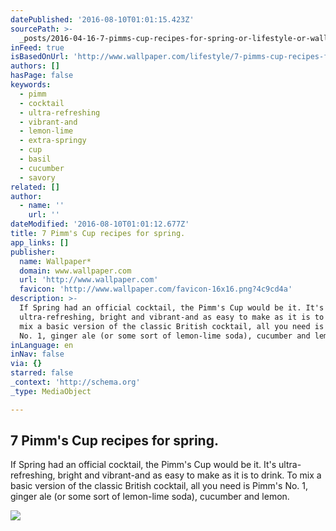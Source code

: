 ```yaml
---
datePublished: '2016-08-10T01:01:15.423Z'
sourcePath: >-
  _posts/2016-04-16-7-pimms-cup-recipes-for-spring-or-lifestyle-or-wallpaper-mag.md
inFeed: true
isBasedOnUrl: 'http://www.wallpaper.com/lifestyle/7-pimms-cup-recipes-for-spring'
authors: []
hasPage: false
keywords:
  - pimm
  - cocktail
  - ultra-refreshing
  - vibrant-and
  - lemon-lime
  - extra-springy
  - cup
  - basil
  - cucumber
  - savory
related: []
author:
  - name: ''
    url: ''
dateModified: '2016-08-10T01:01:12.677Z'
title: 7 Pimm's Cup recipes for spring.
app_links: []
publisher:
  name: Wallpaper*
  domain: www.wallpaper.com
  url: 'http://www.wallpaper.com'
  favicon: 'http://www.wallpaper.com/favicon-16x16.png?4c9cd4a'
description: >-
  If Spring had an official cocktail, the Pimm's Cup would be it. It's
  ultra-refreshing, bright and vibrant-and as easy to make as it is to drink. To
  mix a basic version of the classic British cocktail, all you need is Pimm's
  No. 1, ginger ale (or some sort of lemon-lime soda), cucumber and lemon.
inLanguage: en
inNav: false
via: {}
starred: false
_context: 'http://schema.org'
_type: MediaObject

---
```

<article style=""><h1>7 Pimm's Cup recipes for spring.</h1><p>If Spring had an official cocktail, the Pimm's Cup would be it. It's ultra-refreshing, bright and vibrant-and as easy to make as it is to drink. To mix a basic version of the classic British cocktail, all you need is Pimm's No. 1, ginger ale (or some sort of lemon-lime soda), cucumber and lemon.</p><img src="https://s3-us-west-2.amazonaws.com/the-grid-img/p/81e7943555bcd38f0d3a304708ede962df3f224f.jpg" /></article>